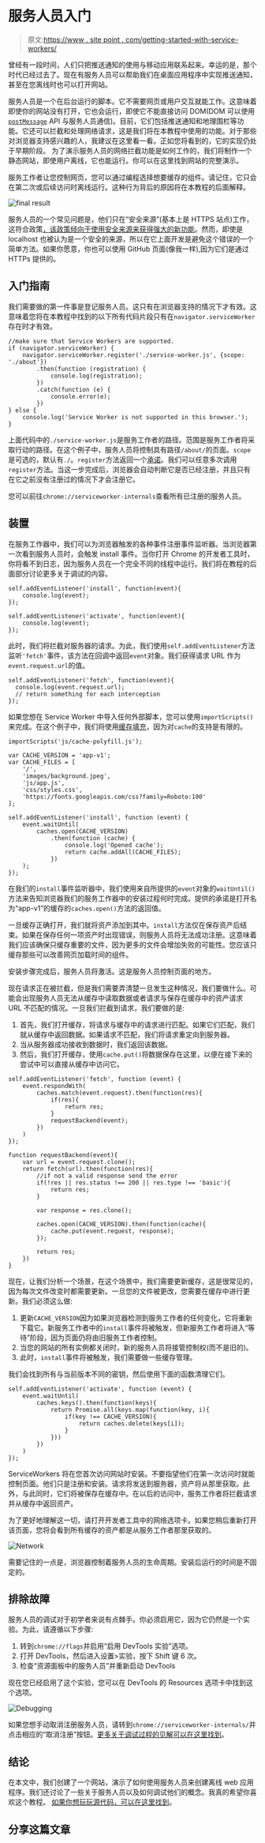 # 服务人员入门

> 原文:[https://www . site point . com/getting-started-with-service-workers/](https://www.sitepoint.com/getting-started-with-service-workers/)

曾经有一段时间，人们只把推送通知的使用与移动应用联系起来。幸运的是，那个时代已经过去了。现在有服务人员可以帮助我们在桌面应用程序中实现推送通知，甚至在您离线时也可以打开网站。

服务人员是一个在后台运行的脚本。它不需要网页或用户交互就能工作。这意味着即使你的网站没有打开，它也会运行，即使它不能直接访问 DOM(DOM 可以使用 [`postMessage`](https://developer.mozilla.org/en-US/docs/Web/API/Client/postMessage) API 与服务人员通信)。目前，它们包括推送通知和地理围栏等功能。它还可以拦截和处理网络请求，这是我们将在本教程中使用的功能。对于那些对浏览器支持感兴趣的人，我建议在这里看一看。正如您将看到的，它的实现仍处于早期阶段。
为了演示服务人员的网络拦截功能是如何工作的，我们将制作一个静态网站，即使用户离线，它也能运行。你可以在这里找到网站的完整演示。

服务工作者让您控制网页，您可以通过编程选择想要缓存的组件。请记住，它只会在第二次或后续访问时离线运行。这种行为背后的原因将在本教程的后面解释。

![final result](../Images/f323c922f2dae13b516fb5aab1a13d2a.png)

服务人员的一个常见问题是，他们只在“安全来源”(基本上是 HTTPS 站点)工作，这符合政策[，该政策倾向于使用安全来源来获得强大的新功能](https://www.chromium.org/Home/chromium-security/prefer-secure-origins-for-powerful-new-features)。然而，即使是 localhost 也被认为是一个安全的来源，所以在它上面开发是避免这个错误的一个简单方法。如果你愿意，你也可以使用 GitHub 页面(像我一样),因为它们是通过 HTTPs 提供的。

## 入门指南

我们需要做的第一件事是登记服务人员。这只有在浏览器支持的情况下才有效。这意味着您将在本教程中找到的以下所有代码片段只有在`navigator.serviceWorker`存在时才有效。

```
//make sure that Service Workers are supported.
if (navigator.serviceWorker) {
    navigator.serviceWorker.register('./service-worker.js', {scope: './about'})
        .then(function (registration) {
            console.log(registration);
        })
        .catch(function (e) {
            console.error(e);
        })
} else {
    console.log('Service Worker is not supported in this browser.');
}
```

上面代码中的`./service-worker.js`是服务工作者的路径。范围是服务工作者将采取行动的路径。在这个例子中，服务人员将控制具有路径`/about/`的页面。`scope`是可选的，默认有`./`。`register`方法返回一个[承诺](http://www.html5rocks.com/en/tutorials/es6/promises/)。我们可以任意多次调用`register`方法。当这一步完成后，浏览器会自动判断它是否已经注册，并且只有在它之前没有注册过的情况下才会注册它。

您可以前往`chrome://serviceworker-internals`查看所有已注册的服务人员。

## 装置

在服务工作器中，我们可以为浏览器触发的各种事件注册事件监听器。当浏览器第一次看到服务人员时，会触发 install 事件。当你打开 Chrome 的开发者工具时，你将看不到日志，因为服务人员在一个完全不同的线程中运行。我们将在教程的后面部分讨论更多关于调试的内容。

```
self.addEventListener('install', function(event){
	console.log(event);
});

self.addEventListener('activate', function(event){
    console.log(event);
});
```

此时，我们将拦截对服务器的请求。为此，我们使用`self.addEventListener`方法监听`'fetch'`事件，该方法在回调中返回`event`对象。我们获得请求 URL 作为`event.request.url`的值。

```
self.addEventListener('fetch', function(event){
  console.log(event.request.url);
  // return something for each interception
});
```

如果您想在 Service Worker 中导入任何外部脚本，您可以使用`importScripts()`来完成。在这个例子中，我们将使用[缓存填充](https://github.com/coonsta/cache-polyfill)，因为对`cache`的支持是有限的。

```
importScripts('js/cache-polyfill.js');

var CACHE_VERSION = 'app-v1';
var CACHE_FILES = [
    '/',
    'images/background.jpeg',
    'js/app.js',
    'css/styles.css',
    'https://fonts.googleapis.com/css?family=Roboto:100'
];

self.addEventListener('install', function (event) {
    event.waitUntil(
        caches.open(CACHE_VERSION)
            .then(function (cache) {
                console.log('Opened cache');
                return cache.addAll(CACHE_FILES);
            })
    );
});
```

在我们的`install`事件监听器中，我们使用来自所提供的`event`对象的`waitUntil()`方法来告知浏览器我们的服务工作器中的安装过程何时完成。提供的承诺是打开名为“app-v1”的缓存的`caches.open()`方法的返回值。

一旦缓存正确打开，我们就将资产添加到其中。`install`方法仅在保存资产后结束。如果在保存任何一项资产时出现错误，则服务人员将无法成功注册。这意味着我们应该确保只缓存重要的文件，因为更多的文件会增加失败的可能性。您应该只缓存那些可以改善网页加载时间的组件。

安装步骤完成后，服务人员将激活。这是服务人员控制页面的地方。

现在请求正在被拦截，但是我们需要弄清楚一旦发生这种情况，我们要做什么。可能会出现服务人员无法从缓存中读取数据或者请求与保存在缓存中的资产请求 URL 不匹配的情况。一旦我们拦截到请求，我们要做的是:

1.  首先，我们打开缓存，将请求与缓存中的请求进行匹配。如果它们匹配，我们就从缓存中返回数据。如果请求不匹配，我们将请求重定向到服务器。
2.  当从服务器成功接收到数据时，我们返回该数据。
3.  然后，我们打开缓存，使用`cache.put()`将数据保存在这里，以便在接下来的尝试中可以直接从缓存中访问它。

```
self.addEventListener('fetch', function (event) {
    event.respondWith(
        caches.match(event.request).then(function(res){
            if(res){
                return res;
            }
            requestBackend(event);
        })
    )
});

function requestBackend(event){
    var url = event.request.clone();
    return fetch(url).then(function(res){
        //if not a valid response send the error
        if(!res || res.status !== 200 || res.type !== 'basic'){
            return res;
        }

        var response = res.clone();

        caches.open(CACHE_VERSION).then(function(cache){
            cache.put(event.request, response);
        });

        return res;
    })
}
```

现在，让我们分析一个场景，在这个场景中，我们需要更新缓存，这是很常见的，因为每次文件改变时都需要更新。一旦您的文件被更改，您需要在缓存中进行更新。我们必须这么做:

1.  更新`CACHE_VERSION`因为如果浏览器检测到服务工作者的任何变化，它将重新下载它。新服务工作者中的`install`事件将被触发，但新服务工作者将进入“等待”阶段，因为页面仍将由旧服务工作者控制。
2.  当您的网站的所有实例都关闭时，新的服务人员将接管控制权(而不是旧的)。
3.  此时，`install`事件将被触发，我们需要做一些缓存管理。

我们会找到所有与当前版本不同的密钥，然后使用下面的函数清理它们。

```
self.addEventListener('activate', function (event) {
    event.waitUntil(
        caches.keys().then(function(keys){
            return Promise.all(keys.map(function(key, i){
                if(key !== CACHE_VERSION){
                    return caches.delete(keys[i]);
                }
            }))
        })
    )
});
```

ServiceWorkers 将在您首次访问网站时安装。不要指望他们在第一次访问时就能控制页面。他们只是注册和安装。请求将发送到服务器，资产将从那里获取。此外，与此同时，它们将被保存在缓存中。在以后的访问中，服务工作者将拦截请求并从缓存中返回资产。

为了更好地理解这一切，请打开开发者工具中的网络选项卡。如果您稍后重新打开该页面，您将会看到所有缓存的资产都是从服务工作者那里获取的。

![Network](../Images/0feec4c1aba9d266f51bd8de0fc25e42.png)

需要记住的一点是，浏览器控制着服务人员的生命周期。安装后运行的时间是不固定的。

## 排除故障

服务人员的调试对于初学者来说有点棘手。你必须启用它，因为它仍然是一个实验。为此，请遵循以下步骤:

1.  转到`chrome://flags`并启用“启用 DevTools 实验”选项。
2.  打开 DevTools，然后进入设置>实验，按下 Shift 键 6 次。
3.  检查“资源面板中的服务人员”并重新启动 DevTools

现在您已经启用了这个实验，您可以在 DevTools 的 Resources 选项卡中找到这个选项。

![Debugging](../Images/77b6c64612ad31d09436b03808179ae8.png)

如果您想手动取消注册服务人员，请转到`chrome://serviceworker-internals/`并点击相应的“取消注册”按钮。[更多关于调试过程的见解可以在这里找到](https://www.youtube.com/watch?v=cSAaP-T5cd4)。

## 结论

在本文中，我们创建了一个网站，演示了如何使用服务人员来创建离线 web 应用程序。我们还讨论了一些关于服务人员以及如何调试他们的概念。我真的希望你喜欢这个教程。
[如果你想玩玩源代码，可以在这里找到](https://github.com/sitepoint-editors/serviceworker-offline-demo)。

## 分享这篇文章